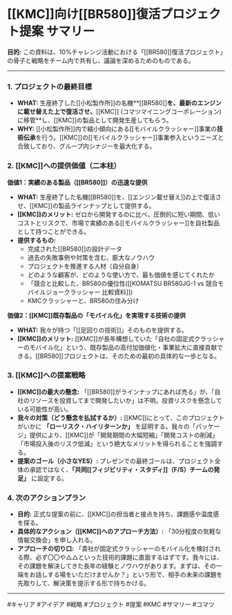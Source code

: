 # [[KMC]]向け[[BR580]]復活プロジェクト提案 サマリー

**目的:** この資料は、10%チャレンジ活動における「[[BR580]]復活プロジェクト」の骨子と戦略をチーム内で共有し、議論を深めるためのものである。

---

### 1. プロジェクトの最終目標

- **WHAT:** 生産終了した[[小松製作所]]の名機**[[BR580]]**を、最新のエンジンに載せ替えた上で復活させ、**[[KMC]] (コマツマイニングコーポレーション) に移管**し、[[KMC]]の製品として開発生産してもらう。
- **WHY:** [[小松製作所]]内で縮小傾向にある[[モバイルクラッシャー]]事業の**技術伝承**を行う。[[KMC]]の[[モバイルクラッシャー]]事業参入というニーズと合致しており、グループ内シナジーを最大化する。

### 2. [[KMC]]への提供価値（二本柱）

**価値1：実績のある製品（[[BR580]]）の迅速な提供**
- **WHAT:** 生産終了した名機[[BR580]]を、[[エンジン載せ替え]]の上で復活させ、[[KMC]]の製品ラインナップとして提供する。
- **[[KMC]]のメリット:** ゼロから開発するのに比べ、圧倒的に短い期間、低いコストとリスクで、市場で実績のある[[モバイルクラッシャー]]を自社製品として持つことができる。
- **提供するもの:**
  - 完成された[[BR580]]の設計データ
  - 過去の失敗事例や対策を含む、膨大なノウハウ
  - プロジェクトを推進する人材（自分自身）
  - どのような顧客が、どのような使い方で、最も価値を感じてくれたか
  - 「競合と比較した、BR580の優位性([[KOMATSU BR580JG-1 vs 競合モバイルジョークラッシャー 比較資料]])
  - KMCクラッシャーと、BR580の住み分け

**価値2：[[KMC]]既存製品の「モバイル化」を実現する技術の提供**
- **WHAT:** 我々が持つ「[[足回りの技術]]」そのものを提供する。
- **[[KMC]]のメリット:** [[KMC]]が長年構想していた「自社の固定式クラッシャーのモバイル化」という、既存製品の高付加価値化・事業拡大に直接貢献できる。[[BR580]]プロジェクトは、そのための最初の具体的な一歩となる。

### 3. [[KMC]]への提案戦略

- **[[KMC]]の最大の懸念:** 「[[BR580]]がラインナップにあれば売る」が、「自社のリソースを投資してまで開発したいか」は不明。投資リスクを懸念している可能性が高い。
- **我々の対策（どう懸念を払拭するか）:** [[KMC]]にとって、このプロジェクトがいかに **「ローリスク・ハイリターンか」** を証明する。我々の「パッケージ」提供により、[[KMC]]が「開発期間の大幅短縮」「開発コストの削減」「市場投入後のリスク低減」という絶大なメリットを得られることを強調する。
- **提案のゴール（小さなYES）:** プレゼンでの最終ゴールは、プロジェクト全体の承認ではなく、**「共同[[フィジビリティ・スタディ]]（F/S）チームの発足」** に設定する。

### 4. 次のアクションプラン

- **目的:** 正式な提案の前に、[[KMC]]の担当者と接点を持ち、課題感や温度感を探る。
- **具体的なアクション（[[KMC]]へのアプローチ方法）:** 「30分程度の気軽な情報交換会」を申し入れる。
- **アプローチの切り口:** 「貴社が固定式クラッシャーのモバイル化を検討される際、必ず〇〇や△△といった技術的課題に直面するはずです。我々には、その課題を解決してきた長年の経験とノウハウがあります。まずは、その一端をお話しする場をいただけませんか？」という形で、相手の未来の課題を先取りして、解決策を提示する形で持ちかける。

---

#キャリア #アイデア #戦略 #プロジェクト #提案 #KMC #サマリー #コマツ
